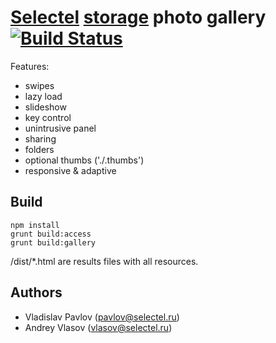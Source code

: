 # [Selectel][] [storage][] photo gallery [![Build Status][travis-img]][travis]

[travis]: http://travis-ci.org/selectel/photo-gallery
[travis-img]: https://travis-ci.org/selectel/photo-gallery.png

Features:

- swipes
- lazy load
- slideshow
- key control
- unintrusive panel
- sharing
- folders
- optional thumbs ('./.thumbs')
- responsive & adaptive

## Build

```
npm install
grunt build:access
grunt build:gallery
```

/dist/*.html are results files with all resources.

## Authors

* Vladislav Pavlov (pavlov@selectel.ru)
* Andrey Vlasov (vlasov@selectel.ru)

[Selectel]: http://selectel.com
[storage]: http://storage.selectel.ru/
